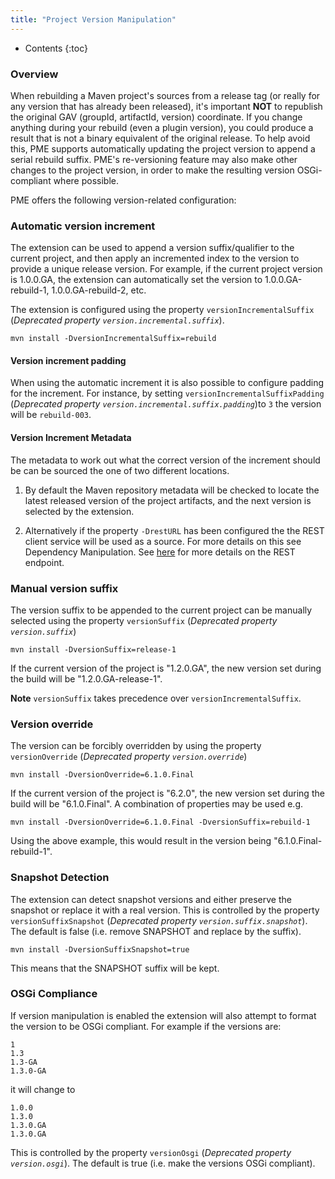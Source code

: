 ```yaml
---
title: "Project Version Manipulation"
---
```


* Contents
{:toc}

### Overview

When rebuilding a Maven project's sources from a release tag (or really for any version that has already been released), it's important **NOT** to republish the original GAV (groupId, artifactId, version) coordinate. If you change anything during your rebuild (even a plugin version), you could produce a result that is not a binary equivalent of the original release. To help avoid this, PME supports automatically updating the project version to append a serial rebuild suffix. PME's re-versioning feature may also make other changes to the project version, in order to make the resulting version OSGi-compliant where possible.

PME offers the following version-related configuration:

### Automatic version increment

The extension can be used to append a version suffix/qualifier to the current project, and then apply an incremented index to the version to provide a unique release version.  For example, if the current project version is 1.0.0.GA, the extension can automatically set the version to 1.0.0.GA-rebuild-1, 1.0.0.GA-rebuild-2, etc.

The extension is configured using the property `versionIncrementalSuffix` (*Deprecated property `version.incremental.suffix`*).

    mvn install -DversionIncrementalSuffix=rebuild

#### Version increment padding

When using the automatic increment it is also possible to configure padding for the increment. For instance, by setting `versionIncrementalSuffixPadding` (*Deprecated property `version.incremental.suffix.padding`*)to `3` the version will be `rebuild-003`.

#### Version Increment Metadata

The metadata to work out what the correct version of the increment should be can be sourced the one of two different locations.

1. By default the Maven repository metadata will be checked to locate the latest released version of the project artifacts, and the next version is selected by the extension.

2. Alternatively if the property `-DrestURL` has been configured the the REST client service will be used as a source. For more details on this see Dependency Manipulation. See [here](./dep-manip.html) for more details on the REST endpoint.

### Manual version suffix

The version suffix to be appended to the current project can be manually selected using the property `versionSuffix` (*Deprecated property `version.suffix`*)

    mvn install -DversionSuffix=release-1

If the current version of the project is "1.2.0.GA", the new version set during the build will be "1.2.0.GA-release-1".

**Note** `versionSuffix` takes precedence over `versionIncrementalSuffix`.

### Version override

The version can be forcibly overridden by using the property `versionOverride` (*Deprecated property `version.override`*)

    mvn install -DversionOverride=6.1.0.Final

If the current version of the project is "6.2.0", the new version set during the build will be "6.1.0.Final". A combination of properties may be used e.g.

    mvn install -DversionOverride=6.1.0.Final -DversionSuffix=rebuild-1

Using the above example, this would result in the version being "6.1.0.Final-rebuild-1".

### Snapshot Detection

The extension can detect snapshot versions and either preserve the snapshot or replace it with a real version. This is controlled by the property `versionSuffixSnapshot` (*Deprecated property `version.suffix.snapshot`*). The default is false (i.e. remove SNAPSHOT and replace by the suffix).

    mvn install -DversionSuffixSnapshot=true

This means that the SNAPSHOT suffix will be kept.

### OSGi Compliance

If version manipulation is enabled the extension will also attempt to format the version to be OSGi compliant. For example if the versions are:

    1
    1.3
    1.3-GA
    1.3.0-GA

it will change to

    1.0.0
    1.3.0
    1.3.0.GA
    1.3.0.GA

This is controlled by the property `versionOsgi` (*Deprecated property `version.osgi`*). The default is true (i.e. make the versions OSGi compliant).
